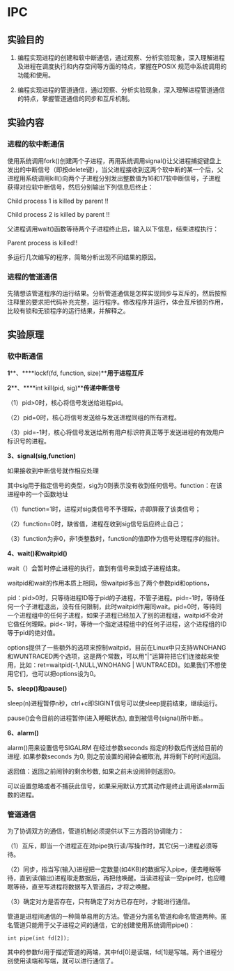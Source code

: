 # IPC

## 实验目的

1. 编程实现进程的创建和软中断通信，通过观察、分析实验现象，深入理解进程及进程在调度执行和内存空间等方面的特点，掌握在POSIX 规范中系统调用的功能和使用。

2. 编程实现进程的管道通信，通过观察、分析实验现象，深入理解进程管道通信的特点，掌握管道通信的同步和互斥机制。

## 实验内容

### 进程的软中断通信

使用系统调用fork()创建两个子进程，再用系统调用signal()让父进程捕捉键盘上发出的中断信号（即按delete键），当父进程接收到这两个软中断的某一个后，父进程用系统调用kill()向两个子进程分别发出整数值为16和17软中断信号，子进程获得对应软中断信号，然后分别输出下列信息后终止：

Child process 1 is killed by parent !! 

Child process 2 is killed by parent !! 

父进程调用wait()函数等待两个子进程终止后，输入以下信息，结束进程执行：

Parent process is killed!! 

多运行几次编写的程序，简略分析出现不同结果的原因。

### 进程的管道通信

先猜想该管道程序的运行结果。分析管道通信是怎样实现同步与互斥的，然后按照注释里的要求把代码补充完整，运行程序。修改程序并运行，体会互斥锁的作用，比较有锁和无锁程序的运行结果，并解释之。

## 实验原理

### 软中断通信

**1****、****lockf(fd, function, size)****用于进程互斥**

**2****、****int kill(pid, sig)****传递中断信号**

（1）pid>0时，核心将信号发送给进程pid。

（2）pid=0时，核心将信号发送给与发送进程同组的所有进程。

（3）pid=-1时，核心将信号发送给所有用户标识符真正等于发送进程的有效用户标识号的进程。

**3、signal(sig,function)**

如果接收到中断信号就作相应处理

其中sig用于指定信号的类型，sig为0则表示没有收到任何信号。function：在该进程中的一个函数地址

  （1）function=1时，进程对sig类信号不予理睬，亦即屏蔽了该类信号；

  （2）function=0时，缺省值，进程在收到sig信号后应终止自己；

  （3）function为非0，非1类整数时，function的值即作为信号处理程序的指针。

**4、wait()和waitpid()**

wait（）会暂时停止进程的执行，直到有信号来到或子进程结束。

waitpid和wait的作用本质上相同，但waitpid多出了两个参数pid和options，

pid：pid>0时，只等待进程ID等于pid的子进程，不管子进程。pid=-1时，等待任何一个子进程退出，没有任何限制，此时waitpid作用同wait。pid=0时，等待同一个进程组中的任何子进程，如果子进程已经加入了别的进程组，waitpid不会对它做任何理睬。pid<-1时，等待一个指定进程组中的任何子进程，这个进程组的ID等于pid的绝对值。

options提供了一些额外的选项来控制waitpid，目前在Linux中只支持WNOHANG和WUNTRACED两个选项，这是两个常数，可以用"|"运算符把它们连接起来使用，比如：ret=waitpid(-1,NULL,WNOHANG | WUNTRACED)。如果我们不想使用它们，也可以把options设为0。

**5、sleep()和pause()**

sleep(n)进程暂停n秒，ctrl+c即SIGINT信号可以使sleep提前结束，继续运行。

pause()会令目前的进程暂停(进入睡眠状态), 直到被信号(signal)所中断.。

**6、alarm()**

alarm()用来设置信号SIGALRM 在经过参数seconds 指定的秒数后传送给目前的进程. 如果参数seconds 为0, 则之前设置的闹钟会被取消, 并将剩下的时间返回。

返回值：返回之前闹钟的剩余秒数, 如果之前未设闹钟则返回0。

可以设置忽略或者不捕获此信号，如果采用默认方式其动作是终止调用该alarm函数的进程。

### 管道通信

为了协调双方的通信，管道机制必须提供以下三方面的协调能力：

（1）互斥，即当一个进程正在对pipe执行读/写操作时，其它(另一)进程必须等待。

（2）同步，指当写(输入)进程把一定数量(如4KB)的数据写入pipe，便去睡眠等待，直到读(输出)进程取走数据后，再把他唤醒。当读进程读一空pipe时，也应睡眠等待，直至写进程将数据写入管道后，才将之唤醒。

（3）确定对方是否存在，只有确定了对方已存在时，才能进行通信。

管道是进程间通信的一种简单易用的方法。管道分为匿名管道和命名管道两种。匿名管道只能用于父子进程之间的通信，它的创建使用系统调用pipe()：

`int pipe(int fd[2]);`

其中的参数fd用于描述管道的两端，其中fd[0]是读端，fd[1]是写端。两个进程分别使用读端和写端，就可以进行通信了。

